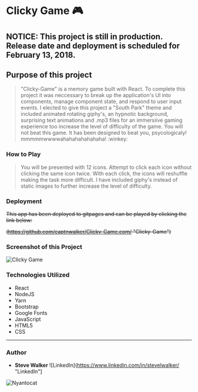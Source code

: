 # Clicky Game :video_game:

## NOTICE: This project is still in production. Release date and deployment is scheduled for February 13, 2018.

## Purpose of this project

>"Clicky-Game" is a memory game built with React. To complete this project it was neccessary to break up the application's UI into components, manage component state, and respond to user input events. I elected to give this project a "South Park" theme and included animated rotating giphy's, an hypnotic background, surprising text animations and .mp3 files for an immersiive gaming experience too increase the level of difficulty of the game. You will not beat this game. It has been designed to beat you, psycologicaly! mmmmmwwwwahahahahahahaha! :winkey:

### How to Play

>You will be presented with 12 icons. Attempt to click each icon without clicking the same icon twice. With each click, the icons will reshuffle making the task more difficult. I have included giphy's instead of static images to further increase the level of difficulty.

### Deployment

~~This app has been deployed to gitpages and can be played by clicking the link below:~~

~~(https://github.com/captnwalker/Clicky-Game.com/ "Clicky-Game")~~

### Screenshot of this Project

![Clicky Game](https://raw.github.com/captnwalker/Clicky-Game/master/screenshot/screenshot1.gif "Clicky Game")

### Technologies Utilized

* React
* NodeJS
* Yarn
* Bootstrap
* Google Fonts
* JavaScript
* HTML5
* CSS

---

### Author

* **Steve Walker**  ![LinkedIn](https://www.linkedin.com/in/stevelwalker/ "LinkedIn"]

![Nyantocat](https://octodex.github.com/images/nyantocat.gif)
